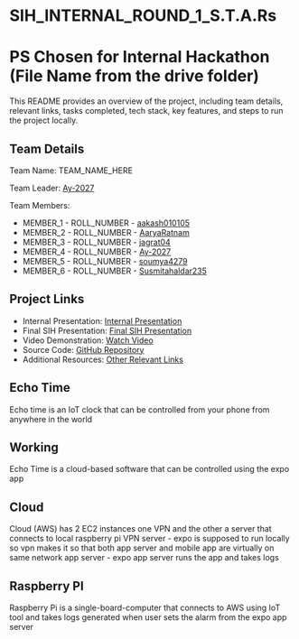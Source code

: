 # SIH_INTERNAL_ROUND_1_S.T.A.Rs
# PS Chosen for Internal Hackathon (File Name from the drive folder)

This README provides an overview of the project, including team details, relevant links, tasks completed, tech stack, key features, and steps to run the project locally.

## Team Details

Team Name: TEAM_NAME_HERE

Team Leader: [Ay-2027](https://github.com/Ay-2027)

Team Members:

- MEMBER_1 - ROLL_NUMBER - [aakash010105](https://github.com/aakash010105)
- MEMBER_2 - ROLL_NUMBER - [AaryaRatnam](https://github.com/AaryaRatnam)
- MEMBER_3 - ROLL_NUMBER - [jagrat04](https://github.com/jagrat04)
- MEMBER_4 - ROLL_NUMBER - [Ay-2027](https://github.com/Ay-2027)
- MEMBER_5 - ROLL_NUMBER - [soumya4279](https://github.com/soumya4279)
- MEMBER_6 - ROLL_NUMBER - [Susmitahaldar235](https://github.com/Susmitahaldar235)

## Project Links
- Internal Presentation: [Internal Presentation](https://drive.google.com/file/d/1yJJSFnlWGrvUCIu_8PD128eOGNgggRD1/view?usp=sharing)
- Final SIH Presentation: [Final SIH Presentation](https://drive.google.com/file/d/1PHBcMIkQrxdT9XwmywmKp0AdPyL1L8QL/view?usp=sharing)
- Video Demonstration: [Watch Video](https://youtu.be/sgxv5qsrd64)
- Source Code: [GitHub Repository](https://github.com/soumya4279/SIH_INTERNAL_ROUND_1_S.T.A.Rs)
- Additional Resources: [Other Relevant Links](https://cloud.appwrite.io/console/project-66d1ee580027d95a6d8e/auth)
  
## Echo Time
Echo time is an IoT clock that can be controlled from your phone from anywhere in the world 
## Working
Echo Time is a cloud-based software that can be controlled using the expo app
## Cloud
Cloud (AWS) has 2 EC2 instances one VPN and the other a server that connects to local raspberry pi 
VPN server - expo is supposed to run locally so vpn makes it so that both app server and mobile app are virtually on same network
app server - expo app server runs the app and takes logs 
## Raspberry PI
Raspberry Pi is a single-board-computer that connects to AWS using IoT tool and takes logs generated when user sets the alarm from the expo app server
